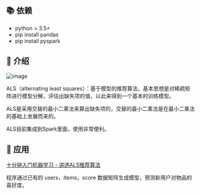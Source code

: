 ## 📚 依赖
* python > 3.5+
* pip install pandas
* pip install pyspark

## 🤔 介绍

![image](https://github.com/dongjing007/als-recommend/assets/21094836/5a708948-4a63-4143-9107-8801b786eb7a)

ALS（alternating least squares）：基于模型的推荐算法，基本思想是对稀疏矩阵进行模型分解，评估出缺失项的值，以此来得到一个基本的训练模型。

ALS是采用交替的最小二乘法来算出缺失项的，交替的最小二乘法是在最小二乘法的基础上发展而来的。

ALS目前集成到Spark里面，使用非常便利。

## 💁 应用
[十分钟入门机器学习 - 讲透ALS推荐算法](https://juejin.cn/post/7002793334573891615)

程序通过已有的 users，items，score 数据矩阵生成模型，预测新用户对物品的喜好度。




